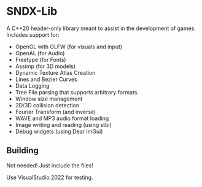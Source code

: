 # SNDX-Lib
A C++20 header-only library meant to assist in the development of games.  
Includes support for:
- OpenGL with GLFW (for visuals and input)
- OpenAL (for Audio)
- Freetype (for Fonts)
- Assimp (for 3D models)
- Dynamic Texture Atlas Creation
- Lines and Bezier Curves
- Data Logging
- Tree File parsing that supports arbitrary formats.
- Window size management
- 2D/3D collision detection
- Fourier Transform (and inverse)
- WAVE and MP3 audio format loading
- Image writing and reading (using stbi)
- Debug widgets (using Dear ImGui)

## Building
Not needed! Just include the files!

Use VisualStudio 2022 for testing.
